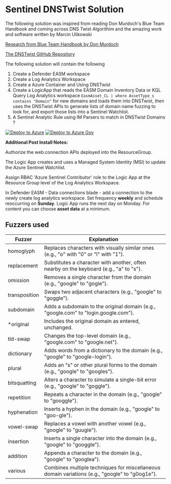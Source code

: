# Sentinel DNSTwist Solution
The following solution was inspired from reading Don Murdoch's Blue Team Handbook and coming across DNS Twist Algorithim and the amazing work and software written by Marcin Ulikowski

[Research from Blue Team Handbook by Don Murdoch](https://www.amazon.com/Blue-Team-Handbook-Condensed-Operations/dp/1091493898/)

[The DNSTwist GitHub Repository](https://github.com/elceef/dnstwist?tab=readme-ov-file)

The following solution will contain the following

 1. Create a Defender EASM workspace
 2. Create a Log Analytics Workspace
 3. Create a Azure Container and Using DNSTwist
 4. Create a LogicApp that reads the EASM Domain Inventory Data or KQL Query Log Analytics workspace `EasmAsset_CL | where AssetType_s contains "Domain"` for new domains and loads them into DNSTwist, then uses the DNSTwist APIs to generate lists of domain name fuzzing to look for, and export those lists into a Sentinel Watchlist.
 5. A Sentinel Analytic Rule using IM Parsers to match in DNSTwist Domains ?

[![Deploy to Azure](https://aka.ms/deploytoazurebutton)](https://portal.azure.com/#create/Microsoft.Template/uri/https%3A%2F%2Fraw.githubusercontent.com%2FAzure%2Fswiftsolves-msft%2Fmaster%2FSentinel-DNSTwist-Solution%2Fazuredeploy.json)
[![Deploy to Azure Gov](https://aka.ms/deploytoazuregovbutton)](https://portal.azure.us/#create/Microsoft.Template/uri/https%3A%2F%2Fraw.githubusercontent.com%2FAzure%2Fswiftsolves-msft%2Fmaster%2FSentinel-DNSTwist-Solution%2Fazuredeploy.json)

**Additional Post Install Notes:**

Authorize the web.connection APIs deployed into the ResourceGroup.

The Logic App creates and uses a Managed System Identity (MSI) to update the Azure Sentinel Watchlist. 

Assign RBAC 'Azure Sentinel Contributor' role to the Logic App at the Resource Group level of the Log Analytics Workspace.

In Defender EASM  - Data connections blade - add a connection to the newly create log analytics workspace. Set frequency **weekly** and schedule reoccurring on **Sunday**. Logic App runs the next day on Monday. For content you can choose **asset data** at a minimum.

## Fuzzers used

| **Fuzzer**       | **Explanation**                                                                 |
|-------------------|---------------------------------------------------------------------------------|
| homoglyph        | Replaces characters with visually similar ones (e.g., "o" with "0" or "l" with "1"). |
| replacement      | Substitutes a character with another, often nearby on the keyboard (e.g., "a" to "s"). |
| omission         | Removes a single character from the domain (e.g., "google" to "gogle").          |
| transposition    | Swaps two adjacent characters (e.g., "google" to "goggle").                      |
| subdomain        | Adds a subdomain to the original domain (e.g., "google.com" to "login.google.com"). |
| *original        | Includes the original domain as entered, unchanged.                             |
| tld-swap         | Changes the top-level domain (e.g., "google.com" to "google.net").               |
| dictionary       | Adds words from a dictionary to the domain (e.g., "google" to "google-login").   |
| plural           | Adds an "s" or other plural forms to the domain (e.g., "google" to "googles").   |
| bitsquatting     | Alters a character to simulate a single-bit error (e.g., "google" to "goggle").  |
| repetition       | Repeats a character in the domain (e.g., "google" to "googgle").                 |
| hyphenation      | Inserts a hyphen in the domain (e.g., "google" to "goo-gle").                    |
| vowel-swap       | Replaces a vowel with another vowel (e.g., "google" to "guugle").                |
| insertion        | Inserts a single character into the domain (e.g., "google" to "googgle").        |
| addition         | Appends a character to the domain (e.g., "google" to "googlea").                 |
| various          | Combines multiple techniques for miscellaneous domain variations (e.g., "google" to "g0og1e"). |
